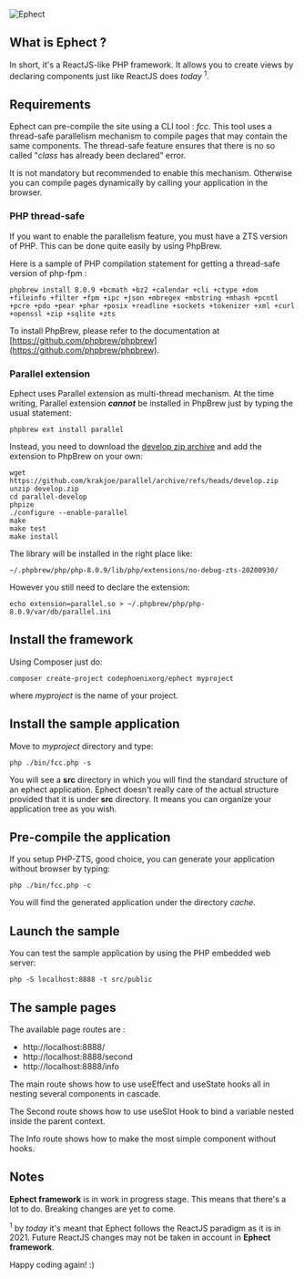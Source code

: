 ![Ephect](salamandra.png)

## What is Ephect ?

In short, it's a ReactJS-like PHP framework. It allows you to create views by declaring components just like ReactJS does *today* <sup>1</sup>.

## Requirements

Ephect can pre-compile the site using a CLI tool : *fcc*. This tool uses a thread-safe parallelism mechanism to compile pages that may contain the same components. The thread-safe feature ensures that there is no so called "*class* has already been declared" error. 

It is not mandatory but recommended to enable this mechanism. Otherwise you can compile pages dynamically by calling your application in the browser.

### PHP thread-safe

If you want to enable the parallelism feature, you must have a ZTS version of PHP. This can be done quite easily by using PhpBrew.

Here is a sample of PHP compilation statement for getting a thread-safe version of php-fpm : 

    phpbrew install 8.0.9 +bcmath +bz2 +calendar +cli +ctype +dom +fileinfo +filter +fpm +ipc +json +mbregex +mbstring +mhash +pcntl +pcre +pdo +pear +phar +posix +readline +sockets +tokenizer +xml +curl +openssl +zip +sqlite +zts

To install PhpBrew, please refer to the documentation at [https://github.com/phpbrew/phpbrew](https://github.com/phpbrew/phpbrew).

### Parallel extension

Ephect uses Parallel extension as multi-thread mechanism. At the time writing, Parallel extension ***cannot*** be installed in PhpBrew just by typing the usual statement:
   
    phpbrew ext install parallel

Instead, you need to download the [develop zip archive](https://github.com/krakjoe/parallel/archive/refs/heads/develop.zip) and add the extension to PhpBrew on your own:

    wget https://github.com/krakjoe/parallel/archive/refs/heads/develop.zip
    unzip develop.zip
    cd parallel-develop
    phpize
    ./configure --enable-parallel
    make
    make test
    make install
    
The library will be installed in the right place like: 

    ~/.phpbrew/php/php-8.0.9/lib/php/extensions/no-debug-zts-20200930/

However you still need to declare the extension:

    echo extension=parallel.so > ~/.phpbrew/php/php-8.0.9/var/db/parallel.ini

## Install the framework

Using Composer just do:

    composer create-project codephoenixorg/ephect myproject

where *myproject* is the name of your project. 

## Install the sample application

Move to *myproject* directory and type:

    php ./bin/fcc.php -s

You will see a **src** directory in which you will find the standard structure of an ephect application. Ephect doesn't really care of the actual structure provided that it is under **src** directory. It means you can organize your application tree as you wish.

## Pre-compile the application

If you setup PHP-ZTS, good choice, you can generate your application without browser by typing:

    php ./bin/fcc.php -c

You will find the generated application under the directory *cache*.

## Launch the sample

You can test the sample application by using the PHP embedded web server:

    php -S localhost:8888 -t src/public

## The sample pages 

The available page routes are :
 - http://localhost:8888/
 - http://localhost:8888/second
 - http://localhost:8888/info

The main route shows how to use useEffect and useState hooks all in nesting several components in cascade.

The Second route shows how to use useSlot Hook to bind a variable nested inside the parent context.

The Info route shows how to make the most simple component without hooks.

## Notes

**Ephect framework** is in work in progress stage. This means that there's a lot to do. Breaking changes are yet to come.

<sup>1</sup> by *today* it's meant that Ephect follows the ReactJS paradigm as it is in 2021. Future ReactJS changes may not be taken in account in **Ephect framework**.

Happy coding again! :)
